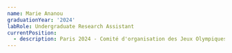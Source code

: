 ```yaml
---
name: Marie Ananou
graduationYear: '2024'
labRole: Undergraduate Research Assistant
currentPosition: 
  - description: Paris 2024 - Comité d'organisation des Jeux Olympiques et Paralympiques de 2024
---
```

<!--
  Example of a valid alumni markdown entry:

  ---
  name: "John Doe"
  graduationYear: 2020
  publications: "Published a groundbreaking study"
  currentPosition:
    - description: Research Scientist at XYZ Labs
      linkText: "XYZ Labs"
      linkUrl: "https://xyzlabs.com"
    - description: (current position)
  ---

  Please replace this template with the actual alumni data.
-->